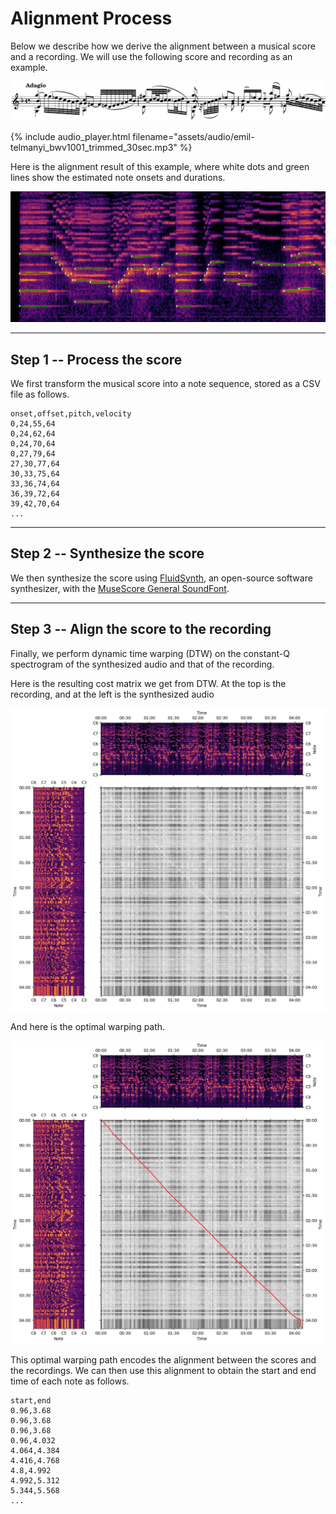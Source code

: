 # Alignment Process

Below we describe how we derive the alignment between a musical score and a recording. We will use the following score and recording as an example.

![score](assets/images/score.jpg)

{% include audio_player.html filename="assets/audio/emil-telmanyi_bwv1001_trimmed_30sec.mp3" %}

Here is the alignment result of this example, where white dots and green lines show the estimated note onsets and durations.

![alignment](assets/images/alignment_trimmed.jpg)

---

## Step 1 -- Process the score

We first transform the musical score into a note sequence, stored as a CSV file as follows.

```text
onset,offset,pitch,velocity
0,24,55,64
0,24,62,64
0,24,70,64
0,27,79,64
27,30,77,64
30,33,75,64
33,36,74,64
36,39,72,64
39,42,70,64
...
```

---

## Step 2 -- Synthesize the score

We then synthesize the score using [FluidSynth](https://www.fluidsynth.org/), an open-source software synthesizer, with the [MuseScore General SoundFont](https://musescore.org/en/handbook/3/soundfonts-and-sfz-files).

---

## Step 3 -- Align the score to the recording

Finally, we perform dynamic time warping (DTW) on the constant-Q spectrogram of the synthesized audio and that of the recording.

Here is the resulting cost matrix we get from DTW. At the top is the recording, and at the left is the synthesized audio

![dtw](assets/images/dtw.jpg)

And here is the optimal warping path.

![dtw_path](assets/images/dtw_path.jpg)

This optimal warping path encodes the alignment between the scores and the recordings. We can then use this alignment to obtain the start and end time of each note as follows.

```text
start,end
0.96,3.68
0.96,3.68
0.96,3.68
0.96,4.032
4.064,4.384
4.416,4.768
4.8,4.992
4.992,5.312
5.344,5.568
...
```
